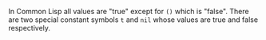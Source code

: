 In Common Lisp all values are "true" except for `()` which is "false". There are two special constant symbols `t` and `nil` whose values are true and false respectively.
